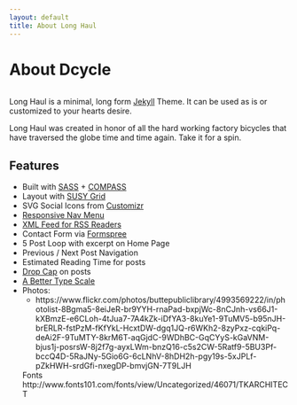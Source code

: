 ```yaml
---
layout: default
title: About Long Haul
---
```


<div class="post">
	<h1 class="pageTitle">About Dcycle</h1>
	<img src="{{ '/assets/img/factory.jpg' | prepend: site.baseurl }}" alt="">
	<p class="intro">Long Haul is a minimal, long form <a href="http://jekyllrb.com">Jekyll</a> Theme. It can be used as is or customized to your hearts desire.</p>
	<p>Long Haul was created in honor of all the hard working factory bicycles that have traversed the globe time and time again. Take it for a spin.</p>
	<h2>Features</h2>
	<ul>
		<li>Built with <a href="http://sass-lang.com/">SASS</a> + <a href="http://compass-style.org/">COMPASS</a></li>
  		<li>Layout with <a href="http://susy.oddbird.net/">SUSY Grid</a></li>
  		<li>SVG Social Icons from <a href="http://customizr.net/icons/">Customizr</a></li>
  		<li><a href="http://responsive-nav.com/">Responsive Nav Menu</a></li>
  		<li><a href="https://github.com/snaptortoise/jekyll-rss-feeds">XML Feed for RSS Readers</a></li>
  		<li>Contact Form via <a href="http://formspree.io/">Formspree</a></li>
      <li>5 Post Loop with excerpt on Home Page</li>
  		<li>Previous / Next Post Navigation</li>
      <li>Estimated Reading Time for posts</li>
  		<li><a href="https://github.com/adobe-webplatform/dropcap.js">Drop Cap</a> on posts</li>
  		<li><a href="http://typecast.com/blog/a-more-modern-scale-for-web-typography">A Better Type Scale</a></li>
			<li>Photos:
				<ul>
					<li>https://www.flickr.com/photos/buttepubliclibrary/4993569222/in/photolist-8Bgma5-8eiJeR-br9YYH-rnaPad-bxpjWc-8nCJnh-vs66J1-kXBmzE-e6CLoh-4tJua7-7A4kZk-iDfYA3-8kuYe1-9TuMV5-b95nJH-brERLR-fstPzM-fKfYkL-HcxtDW-dgq1JQ-r6WKh2-8zyPxz-cqkiPq-deAi2F-9TuMTY-8krM6T-aqGjdC-9WDhBC-GqCYyS-kGaVNM-bjus1j-posrsW-8j2f7g-ayxLWm-bnzQ16-c5s2CW-5Ratf9-5BU3Pf-bccQ4D-5RaJNy-5Gio6G-6cLNhV-8hDH2h-pgy19s-5xJPLf-pZkHWH-srdGfi-nxegDP-bmvjGN-7T9LJH</li>
				</ul>
			</li>
			Fonts
			http://www.fonts101.com/fonts/view/Uncategorized/46071/TKARCHITECT
  	</ul>
</div>
